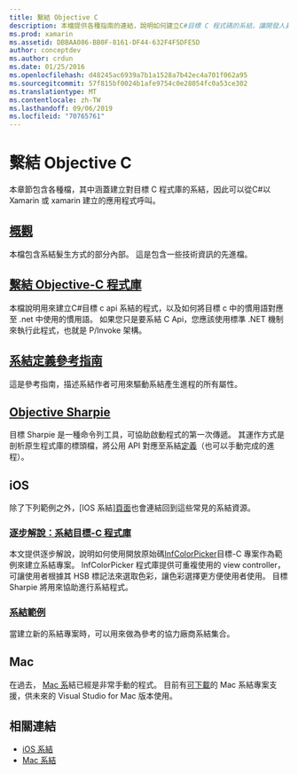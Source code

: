 ```yaml
---
title: 繫結 Objective C
description: 本檔提供各種指南的連結，說明如何建立C#目標 C 程式碼的系結，讓開發人員能夠在 Xamarin 應用程式中使用現成的程式庫。
ms.prod: xamarin
ms.assetid: DBBAA086-BB0F-8161-DF44-632F4F5DFE5D
author: conceptdev
ms.author: crdun
ms.date: 01/25/2016
ms.openlocfilehash: d48245ac6939a7b1a1528a7b42ec4a701f062a95
ms.sourcegitcommit: 57f815bf0024b1afe9754c0e28054fc0a53ce302
ms.translationtype: MT
ms.contentlocale: zh-TW
ms.lasthandoff: 09/06/2019
ms.locfileid: "70765761"
---
```

# <a name="binding-objective-c"></a>繫結 Objective C

本章節包含各種檔，其中涵蓋建立對目標 C 程式庫的系結，因此可以從C#以 Xamarin 或 xamarin 建立的應用程式呼叫。

## <a name="overviewcross-platformmaciosbindingoverviewmd"></a>[概觀](~/cross-platform/macios/binding/overview.md)

本檔包含系結髮生方式的部分內部。 這是包含一些技術資訊的先進檔。

## <a name="binding-objective-c-librariescross-platformmaciosbindingobjective-c-librariesmd"></a>[繫結 Objective-C 程式庫](~/cross-platform/macios/binding/objective-c-libraries.md)

本檔說明用來建立C#目標 c api 系結的程式，以及如何將目標 c 中的慣用語對應至 .net 中使用的慣用語。
如果您只是要系結 C Api，您應該使用標準 .NET 機制來執行此程式，也就是 P/Invoke 架構。

## <a name="binding-definition-reference-guidecross-platformmaciosbindingbinding-types-referencemd"></a>[系結定義參考指南](~/cross-platform/macios/binding/binding-types-reference.md)

這是參考指南，描述系結作者可用來驅動系結產生進程的所有屬性。

## <a name="objective-sharpiecross-platformmaciosbindingobjective-sharpieindexmd"></a>[Objective Sharpie](~/cross-platform/macios/binding/objective-sharpie/index.md)

目標 Sharpie 是一種命令列工具，可協助啟動程式的第一次傳遞。 其運作方式是剖析原生程式庫的標頭檔，將公用 API 對應至系結[定義](~/cross-platform/macios/binding/objective-c-libraries.md)（也可以手動完成的進程）。

## <a name="ios"></a>iOS

除了下列範例之外，[IOS 系結][頁面](~/ios/platform/binding-objective-c/index.md)也會連結回到這些常見的系結資源。

### <a name="walkthrough-binding-an-objective-c-libraryiosplatformbinding-objective-cwalkthroughmd"></a>[逐步解說：系結目標-C 程式庫](~/ios/platform/binding-objective-c/walkthrough.md)

本文提供逐步解說，說明如何使用開放原始碼[InfColorPicker](https://github.com/InfinitApps/InfColorPicker)目標-C 專案作為範例來建立系結專案。 InfColorPicker 程式庫提供可重複使用的 view controller，可讓使用者根據其 HSB 標記法來選取色彩，讓色彩選擇更方便使用者使用。 目標 Sharpie 將用來協助進行系結程式。

### <a name="binding-sampleshttpsgithubcommonomonotouch-bindings"></a>[系結範例](https://github.com/mono/monotouch-bindings)

當建立新的系結專案時，可以用來做為參考的協力廠商系結集合。

## <a name="mac"></a>Mac

在過去， [Mac 系](~/mac/platform/binding.md)結已經是非常手動的程式。 目前有[可下載](https://forums.xamarin.com/discussion/59760/xamarin-mac-binding-project-preview)的 Mac 系結專案支援，供未來的 Visual Studio for Mac 版本使用。

## <a name="related-links"></a>相關連結

- [iOS 系結](~/ios/platform/binding-objective-c/index.md)
- [Mac 系結](~/mac/platform/binding.md)
